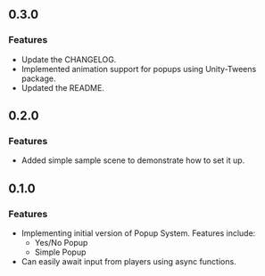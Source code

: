 ## 0.3.0
### Features
* Update the CHANGELOG.
* Implemented animation support for popups using Unity-Tweens package.
* Updated the README.

## 0.2.0
### Features
* Added simple sample scene to demonstrate how to set it up.

## 0.1.0
### Features
* Implementing initial version of Popup System. Features include:
    * Yes/No Popup
    * Simple Popup
* Can easily await input from players using async functions.